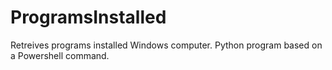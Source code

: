 # ProgramsInstalled
Retreives programs installed Windows computer. Python program based on a Powershell command.
